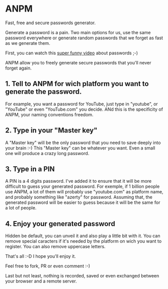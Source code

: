 # ANPM
Fast, free and secure passwords generator.

Generate a password is a pain. Two main options for us, use the same password everywhere or generate random passwords that we forget as fast as we generate them.

First, you can watch this [super funny video](https://www.youtube.com/watch?v=2tJ-NSPES9Y) about passwords ;-) 

ANPM allow you to freely generate secure passwords that you'll never forget again.

## 1. Tell to ANPM for wich platform you want to generate the password.

For example, you want a password for YouTube, just type in "youtube", or "YouTube" or even "YouTube.com" you decide. ANd this is the specificity of ANPM, your naming conventions freedom.

## 2. Type in your "Master key"

A "Master key" will be the only password that you need to save deeply into your brain :-) This "Master key" can be whatever you want. Even a small one will produce a crazy long password.

## 3. Type in a PIN

A PIN is a 4 digits password. I've added it to ensure that it will be more difficult to guess your generated password. For exemple, if 1 billion people use ANPM, a lot of them will probably use "youtube.com" as platform name, and probably something like "azerty" for password. Assuming that, the generated password will be easier to guess because it will be the same for a lot of people.

## 4. Enjoy your generated password

Hidden be default, you can unveil it and also play a little bit with it. You can remove special caracters if it's needed by the platform on wich you want to register. You can also remove uppercase letters.

That's all :-D I hope you'll enjoy it.

Feel free to fork, PR or even comment :-)

Last but not least, nothing is recorded, saved or even exchanged between your browser and a remote server.
